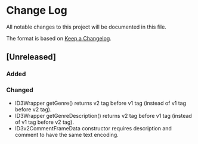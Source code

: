 # Change Log
All notable changes to this project will be documented in this file.

The format is based on [Keep a Changelog](http://keepachangelog.com/).

## [Unreleased]
### Added

### Changed
- ID3Wrapper getGenre() returns v2 tag before v1 tag (instead of v1 tag before v2 tag).
- ID3Wrapper getGenreDescription() returns v2 tag before v1 tag (instead of v1 tag before v2 tag).
- ID3v2CommentFrameData constructor requires description and comment to have the same text encoding.
